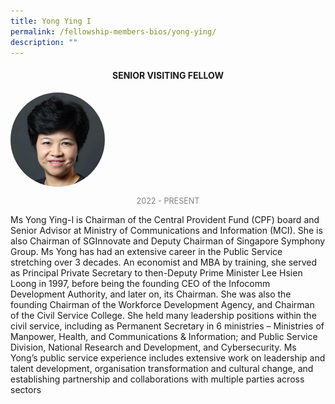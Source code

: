```yaml
---
title: Yong Ying I
permalink: /fellowship-members-bios/yong-ying/
description: ""
---
```

<style>
.fellow-image-pic {
	border-radius: 50%;
	height: 30% !important;
	width: 30% !important;
	}
	
fellow-img {
		text-align: center;
	}

.fellow-tenure {
	text-align: center;
	color: grey;
	font-size: 0.9em;
	}	

</style>
<h4 style="text-align:center;">SENIOR VISITING FELLOW</h4>

<div class="fellow-img">
<img class="fellow-image-pic" src="/images/FellowshipImages/ps-ying-i.jpg">
<p class="fellow-tenure">2022 - PRESENT</p>
</div>

<p>
Ms Yong Ying-I is Chairman of the Central Provident Fund (CPF) board and Senior Advisor at Ministry of Communications and Information (MCI). She is also Chairman of SGInnovate and Deputy Chairman of Singapore Symphony Group. Ms Yong has had an extensive career in the Public Service stretching over 3 decades. An economist and MBA by training, she served as Principal Private Secretary to then-Deputy Prime Minister Lee Hsien Loong in 1997, before being the founding CEO of the Infocomm Development Authority, and later on, its Chairman. She was also the founding Chairman of the Workforce Development Agency, and Chairman of the Civil Service College. She held many leadership positions within the civil service, including as Permanent Secretary in 6 ministries – Ministries of Manpower, Health, and Communications &amp; Information; and Public Service Division, National Research and Development, and Cybersecurity. Ms Yong’s public service experience includes extensive work on leadership and talent development, organisation transformation and cultural change, and establishing partnership and collaborations with multiple parties across sectors


</p>
